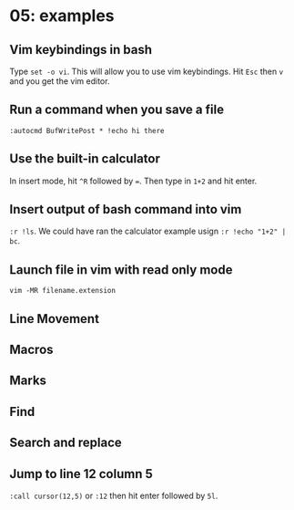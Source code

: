 # 05: examples

## Vim keybindings in bash
Type `set -o vi`. This will allow you to use vim 
keybindings. Hit `Esc` then `v` and you get 
the vim editor.

## Run a command when you save a file
`:autocmd BufWritePost * !echo hi there`

## Use the built-in calculator
In insert mode, hit `^R` followed by `=`. Then type
in `1+2` and hit enter.

## Insert output of bash command into vim
`:r !ls`. We could have ran the calculator example
usign `:r !echo "1+2" | bc`.

## Launch file in vim with read only mode
`vim -MR filename.extension`

## Line Movement

## Macros

## Marks

## Find

## Search and replace

## Jump to line 12 column 5
`:call cursor(12,5)` or `:12` then hit enter followed by `5l`.
